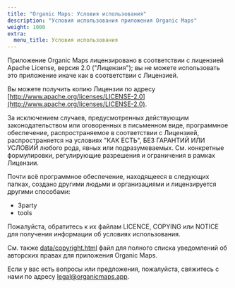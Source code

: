 ```yaml
---
title: "Organic Maps: Условия использования"
description: "Условия использования приложения Organic Maps"
weight: 1000
extra:
  menu_title: Условия использования
---
```


Приложение Organic Maps лицензировано в соответствии с лицензией Apache License, версия 2.0 ("Лицензия");
вы не можете использовать это приложение иначе как в соответствии с Лицензией.

Вы можете получить копию Лицензии по адресу [http://www.apache.org/licenses/LICENSE-2.0](http://www.apache.org/licenses/LICENSE-2.0).

За исключением случаев, предусмотренных действующим законодательством или оговоренных в письменном виде, программное обеспечение, распространяемое в соответствии с Лицензией, распространяется на условиях "КАК ЕСТЬ", БЕЗ ГАРАНТИЙ ИЛИ УСЛОВИЙ любого рода, явных или подразумеваемых. См. конкретные формулировки, регулирующие разрешения и ограничения в рамках Лицензии.

Почти всё программное обеспечение, находящееся в следующих папках, создано другими людьми и
организациями и лицензируется другими способами:

- 3party
- tools

Пожалуйста, обратитесь к их файлам LICENCE, COPYING или NOTICE для получения информации об условиях использования.

См. также [data/copyright.html](https://htmlpreview.github.io/?https://github.com/organicmaps/organicmaps/master/data/copyright.html)
файл для полного списка уведомлений об авторских правах для приложения Organic Maps.

Если у вас есть вопросы или предложения, пожалуйста, свяжитесь с нами по адресу [legal@organicmaps.app](mailto:legal@organicmaps.app).
